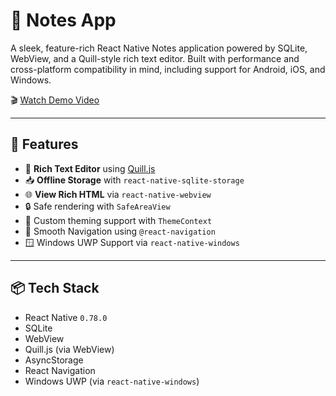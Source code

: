 # 📝 Notes App

A sleek, feature-rich React Native Notes application powered by SQLite, WebView, and a Quill-style rich text editor. Built with performance and cross-platform compatibility in mind, including support for Android, iOS, and Windows.

🎬 [Watch Demo Video](./Demo.mp4)

---

## 🚀 Features

- 🧠 **Rich Text Editor** using [Quill.js](https://quilljs.com/)
- 📥 **Offline Storage** with `react-native-sqlite-storage`
- 🌐 **View Rich HTML** via `react-native-webview`
- 🔒 Safe rendering with `SafeAreaView`
- 🎨 Custom theming support with `ThemeContext`
- 🧭 Smooth Navigation using `@react-navigation`
- 🪟 Windows UWP Support via `react-native-windows`

---

## 📦 Tech Stack

- React Native `0.78.0`
- SQLite
- WebView
- Quill.js (via WebView)
- AsyncStorage
- React Navigation
- Windows UWP (via `react-native-windows`)

